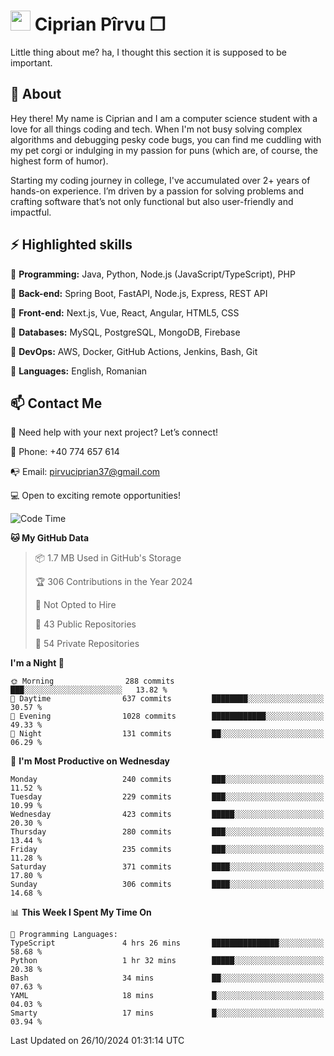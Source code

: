 # <img height="32px" src="https://user-images.githubusercontent.com/74038190/216122041-518ac897-8d92-4c6b-9b3f-ca01dcaf38ee.png"> Ciprian Pîrvu ❐ </h1>

Little thing about me? ha, I thought this section it is supposed to be important.

## 🧐 About

Hey there! My name is Ciprian and I am a computer science student with a love for all things coding and tech. When I'm not busy solving complex algorithms and debugging pesky code bugs, you can find me cuddling with my pet corgi or indulging in my passion for puns (which are, of course, the highest form of humor).

Starting my coding journey in college, I've accumulated over 2+ years of hands-on experience. I’m driven by a passion for solving problems and crafting software that’s not only functional but also user-friendly and impactful.


## ⚡ Highlighted skills

🎯 **Programming:** Java, Python, Node.js (JavaScript/TypeScript), PHP

🎯 **Back-end:** Spring Boot, FastAPI, Node.js, Express, REST API

🎯 **Front-end:** Next.js, Vue, React, Angular, HTML5, CSS

🎯 **Databases:** MySQL, PostgreSQL, MongoDB, Firebase

🎯 **DevOps:** AWS, Docker, GitHub Actions, Jenkins, Bash, Git

🎯 **Languages:** English, Romanian



## 📫 Contact Me

🤝 Need help with your next project? Let’s connect!

📱 Phone: +40 774 657 614

📭 Email: pirvuciprian37@gmail.com


💻 Open to exciting remote opportunities!

<!--START_SECTION:waka-->
![Code Time](http://img.shields.io/badge/Code%20Time-2%2C167%20hrs%2052%20mins-blue)

**🐱 My GitHub Data** 

> 📦 1.7 MB Used in GitHub's Storage 
 > 
> 🏆 306 Contributions in the Year 2024
 > 
> 🚫 Not Opted to Hire
 > 
> 📜 43 Public Repositories 
 > 
> 🔑 54 Private Repositories 
 > 
**I'm a Night 🦉** 

```text
🌞 Morning                288 commits         ███░░░░░░░░░░░░░░░░░░░░░░   13.82 % 
🌆 Daytime                637 commits         ████████░░░░░░░░░░░░░░░░░   30.57 % 
🌃 Evening                1028 commits        ████████████░░░░░░░░░░░░░   49.33 % 
🌙 Night                  131 commits         ██░░░░░░░░░░░░░░░░░░░░░░░   06.29 % 
```
📅 **I'm Most Productive on Wednesday** 

```text
Monday                   240 commits         ███░░░░░░░░░░░░░░░░░░░░░░   11.52 % 
Tuesday                  229 commits         ███░░░░░░░░░░░░░░░░░░░░░░   10.99 % 
Wednesday                423 commits         █████░░░░░░░░░░░░░░░░░░░░   20.30 % 
Thursday                 280 commits         ███░░░░░░░░░░░░░░░░░░░░░░   13.44 % 
Friday                   235 commits         ███░░░░░░░░░░░░░░░░░░░░░░   11.28 % 
Saturday                 371 commits         ████░░░░░░░░░░░░░░░░░░░░░   17.80 % 
Sunday                   306 commits         ████░░░░░░░░░░░░░░░░░░░░░   14.68 % 
```


📊 **This Week I Spent My Time On** 

```text
💬 Programming Languages: 
TypeScript               4 hrs 26 mins       ███████████████░░░░░░░░░░   58.68 % 
Python                   1 hr 32 mins        █████░░░░░░░░░░░░░░░░░░░░   20.38 % 
Bash                     34 mins             ██░░░░░░░░░░░░░░░░░░░░░░░   07.63 % 
YAML                     18 mins             █░░░░░░░░░░░░░░░░░░░░░░░░   04.03 % 
Smarty                   17 mins             █░░░░░░░░░░░░░░░░░░░░░░░░   03.94 % 
```


 Last Updated on 26/10/2024 01:31:14 UTC
<!--END_SECTION:waka-->
